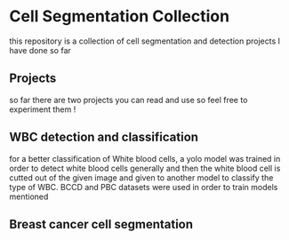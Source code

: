 # Cell Segmentation Collection
this repository is a collection of cell segmentation and detection projects I have done so far
## Projects 
so far there are two projects you can read and use so feel free to experiment them !

## WBC detection and classification
for a better classification of White blood cells, a yolo model was trained in order to detect white blood cells generally and then the white blood cell is cutted out of the given image 
and given to another model to classify the type of WBC. BCCD and PBC datasets were used in order to train models mentioned

## Breast cancer cell segmentation

